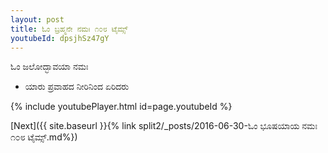 ```yaml
---
layout: post
title: ಓಂ ಬ್ರಹ್ಮನೇ ನಮಃ ೧೦೮ ಟೈಮ್ಸ್
youtubeId: dpsjhSz47gY
---
```

 
 
 ಓಂ ಜಲೋದ್ಭಾವಯಾ ನಮಃ  
 
 -  ಯಾರು ಪ್ರವಾಹದ ನೀರಿನಿಂದ ಏರಿದರು 
 
  
 
  
 
 
 
 
 
 


{% include youtubePlayer.html id=page.youtubeId %}
 
[Next]({{ site.baseurl }}{% link  split2/_posts/2016-06-30-ಓಂ ಭೂಷಯಾಯ ನಮಃ ೧೦೮ ಟೈಮ್ಸ್.md%})
 
